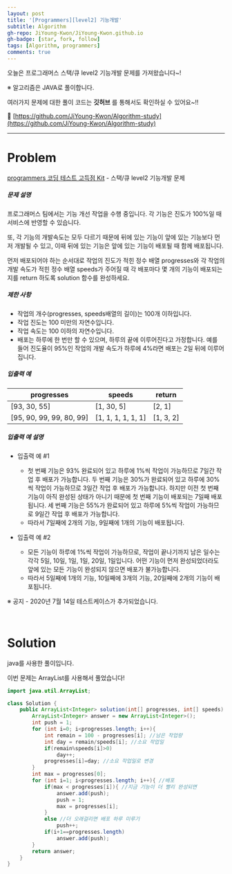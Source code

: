 ```yaml
---
layout: post
title: '[Programmers][level2] 기능개발'
subtitle: Algorithm
gh-repo: JiYoung-Kwon/JiYoung-Kwon.github.io
gh-badge: [star, fork, follow]
tags: [Algorithm, programmers]
comments: true
---
```


오늘은 프로그래머스 스택/큐 level2 기능개발 문제를 가져왔습니다~!

※ 알고리즘은 JAVA로 풀이합니다. 

여러가지 문제에 대한 풀이 코드는 **깃허브** 를 통해서도 확인하실 수 있어요~!!

📌 [https://github.com/JiYoung-Kwon/Algorithm-study](https://github.com/JiYoung-Kwon/Algorithm-study)


***


# Problem

[programmers 코딩 테스트 고득점 Kit](https://programmers.co.kr/learn/challenges) - 스택/큐 level2 기능개발 문제

##### 문제 설명

프로그래머스 팀에서는 기능 개선 작업을 수행 중입니다. 각 기능은 진도가 100%일 때 서비스에 반영할 수 있습니다.

또, 각 기능의 개발속도는 모두 다르기 때문에 뒤에 있는 기능이 앞에 있는 기능보다 먼저 개발될 수 있고, 이때 뒤에 있는 기능은 앞에 있는 기능이 배포될 때 함께 배포됩니다.

먼저 배포되어야 하는 순서대로 작업의 진도가 적힌 정수 배열 progresses와 각 작업의 개발 속도가 적힌 정수 배열 speeds가 주어질 때 각 배포마다 몇 개의 기능이 배포되는지를 return 하도록 solution 함수를 완성하세요.

##### 제한 사항

- 작업의 개수(progresses, speeds배열의 길이)는 100개 이하입니다.
- 작업 진도는 100 미만의 자연수입니다.
- 작업 속도는 100 이하의 자연수입니다.
- 배포는 하루에 한 번만 할 수 있으며, 하루의 끝에 이루어진다고 가정합니다. 예를 들어 진도율이 95%인 작업의 개발 속도가 하루에 4%라면 배포는 2일 뒤에 이루어집니다.

##### 입출력 예

| progresses               | speeds             | return    |
| ------------------------ | ------------------ | --------- |
| [93, 30, 55]             | [1, 30, 5]         | [2, 1]    |
| [95, 90, 99, 99, 80, 99] | [1, 1, 1, 1, 1, 1] | [1, 3, 2] |

##### 입출력 예 설명

* 입출력 예 #1
  * 첫 번째 기능은 93% 완료되어 있고 하루에 1%씩 작업이 가능하므로 7일간 작업 후 배포가 가능합니다.
    두 번째 기능은 30%가 완료되어 있고 하루에 30%씩 작업이 가능하므로 3일간 작업 후 배포가 가능합니다. 하지만 이전 첫 번째 기능이 아직 완성된 상태가 아니기 때문에 첫 번째 기능이 배포되는 7일째 배포됩니다.
    세 번째 기능은 55%가 완료되어 있고 하루에 5%씩 작업이 가능하므로 9일간 작업 후 배포가 가능합니다.
  * 따라서 7일째에 2개의 기능, 9일째에 1개의 기능이 배포됩니다.

* 입출력 예 #2
  * 모든 기능이 하루에 1%씩 작업이 가능하므로, 작업이 끝나기까지 남은 일수는 각각 5일, 10일, 1일, 1일, 20일, 1일입니다. 어떤 기능이 먼저 완성되었더라도 앞에 있는 모든 기능이 완성되지 않으면 배포가 불가능합니다.
  * 따라서 5일째에 1개의 기능, 10일째에 3개의 기능, 20일째에 2개의 기능이 배포됩니다.

※ 공지 - 2020년 7월 14일 테스트케이스가 추가되었습니다.

<br/>

# Solution

java를 사용한 풀이입니다.

이번 문제는 ArrayList를 사용해서 풀었습니다!

```java
import java.util.ArrayList;

class Solution {
    public ArrayList<Integer> solution(int[] progresses, int[] speeds) {
        ArrayList<Integer> answer = new ArrayList<Integer>();
        int push = 1;
        for (int i=0; i<progresses.length; i++){
            int remain = 100 - progresses[i]; //남은 작업량
            int day = remain/speeds[i]; //소요 작업일
            if(remain%speeds[i]>0)
                day++;
            progresses[i]=day; //소요 작업일로 변경
        }
        int max = progresses[0];
        for (int i=1; i<progresses.length; i++){ //배포        
            if(max < progresses[i]){ //지금 기능이 더 빨리 완성되면
                answer.add(push);
                push = 1;
                max = progresses[i];
            }
            else //더 오래걸리면 배포 하루 미루기
                push++;
            if(i+1==progresses.length)
                answer.add(push);
        }
        return answer;
    }
}
```